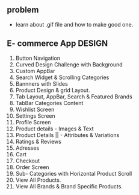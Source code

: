 ## problem
- learn about .gif file and how to make good one.


## E- commerce App DESIGN
1. Button Navigation
2. Curved Design Challenge with Background
3. Custom AppBar 
4. Search Widget & Scrolling Categories 
5. Bannners with Slides 
6. Product Design & grid Layout.
7. Tab Layout, AppBar, Search & Featured Brands 
8. TabBar Categories Content 
9. Wishlist Screen 
10. Settings Screen 
11. Profile Screen 
12. Product details - Images & Text
13. Product Details || - Attributes & Variations
14. Ratings & Reviews
15. Adresses 
16. Cart 
17. Checkout 
18. Order Screen
19. Sub- Categories with Horizontal Product Scroll 
20. View All Products.
21. View All Brands & Brand Specific Products.